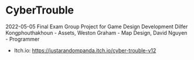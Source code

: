 # CyberTrouble
2022-05-05 Final Exam Group Project for Game Design Development
Dilfer Kongphouthakhoun - Assets, Weston Graham - Map Design, David Nguyen - Programmer
- Itch.io: https://justarandompanda.itch.io/cyber-trouble-v12
